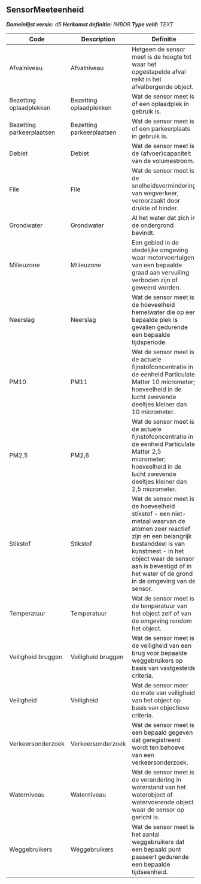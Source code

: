 ﻿## SensorMeeteenheid

*__Domeinlijst versie:__ d5*
*__Herkomst definitie:__ IMBOR*
*__Type veld:__ TEXT*

|__Code__ |__Description__ |__Definitie__	|
|	---	|	---	|   ---	| 
| Afvalniveau | Afvalniveau | Hetgeen de sensor meet is de hoogte tot waar het opgestapelde afval reikt in het afvalbergende object. |
| Bezetting oplaadplekken | Bezetting oplaadplekken | Wat de sensor meet is of een oplaadplek in gebruik is. |
| Bezetting parkeerplaatsen | Bezetting parkeerplaatsen | Wat de sensor meet is of een parkeerplaats in gebruik is. |
| Debiet | Debiet | Wat de sensor meet is de (afvoer)capaciteit van de volumestroom. |
| File | File | Wat de sensor meet is de snelheidsvermindering van wegverkeer, veroorzaakt door drukte of hinder. |
| Grondwater | Grondwater | Al het water dat zich in de ondergrond bevindt. |
| Milieuzone | Milieuzone | Een gebied in de stedelijke omgeving waar motorvoertuigen van een bepaalde graad aan vervuiling verboden zijn of geweerd worden. |
| Neerslag | Neerslag | Wat de sensor meet is de hoeveelheid hemelwater die op een bepaalde plek is gevallen gedurende een bepaalde tijdsperiode. |
| PM10 | PM11 | Wat de sensor meet is de actuele fijnstofconcentratie in de eenheid Particulate Matter 10 micrometer; hoeveelheid in de lucht zwevende deeltjes kleiner dan 10 micrometer. |
| PM2,5 | PM2,6 | Wat de sensor meet is de actuele fijnstofconcentratie in de eenheid Particulate Matter 2,5 micrometer; hoeveelheid in de lucht zwevende deeltjes kleiner dan 2,5 micrometer. |
| Stikstof | Stikstof | Wat de sensor meet is de hoeveelheid stikstof - een niet-metaal waarvan de atomen zeer reactief zijn en een belangrijk bestanddeel is van kunstmest - in het object waar de sensor aan is bevestigd of in het water of de grond in de omgeving van de sensor. |
| Temperatuur | Temperatuur | Wat de sensor meet is de temperatuur van het object zelf of van de omgeving rondom het object. |
| Veiligheid bruggen | Veiligheid bruggen | Wat de sensor meet is de veiligheid van een brug voor bepaalde weggebruikers op basis van vastgestelde criteria. |
| Veiligheid | Veiligheid | Wat de sensor meer de mate van veiligheid van het object op basis van objectieve criteria. |
| Verkeersonderzoek | Verkeersonderzoek | Wat de sensor meet is een bepaald gegeven dat geregistreerd wordt ten behoeve van een verkeersonderzoek. |
| Waterniveau | Waterniveau | Wat de sensor meet is de verandering in waterstand van het waterobject of watervoerende object waar de sensor op gericht is. |
| Weggebruikers | Weggebruikers | Wat de sensor meet is het aantal weggebruikers dat een bepaald punt passeert gedurende een bepaalde tijdseenheid. |
